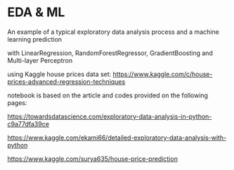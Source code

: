 # EDA & ML

An example of a typical exploratory data analysis process and a machine learning prediction 

with LinearRegression, RandomForestRegressor, GradientBoosting and Multi-layer Perceptron

using Kaggle house prices data set: https://www.kaggle.com/c/house-prices-advanced-regression-techniques

notebook is based on the article and codes provided on the following pages:

https://towardsdatascience.com/exploratory-data-analysis-in-python-c9a77dfa39ce

https://www.kaggle.com/ekami66/detailed-exploratory-data-analysis-with-python

https://www.kaggle.com/surya635/house-price-prediction

